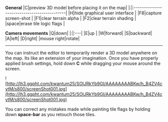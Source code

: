 **General**
|C|preview 3D model before placing it on the map|
|:|:--------------------------------------------|
|H|hide graphical user interface                |
|F8|capture screen-shot                          |
|F1|clear terrain alpha                          |
|F2|clear terrain shading                        |
|space|erase tile logic flags                       |

**Camera movements**
|Q|down|
|:|:---|
|E|up  |
|W|forward|
|S|backward|
|A|left|
|D|right|
|mouse right|rotate|


---


You can instruct the editor to temporarily render a 3D model anywhere on the map. Its like an extension of your imagination. Once you have properly applied brush settings, hold down **C** while dragging your mouse around the screen.

![http://lh3.ggpht.com/kwantum25/SOlJRkYb9GI/AAAAAAAABKw/h_B4ZV4cytM/s800/screenShot001.jpg](http://lh3.ggpht.com/kwantum25/SOlJRkYb9GI/AAAAAAAABKw/h_B4ZV4cytM/s800/screenShot001.jpg)

You can correct any mistakes made while painting tile flags by holding down **space-bar** as you retouch those tiles.